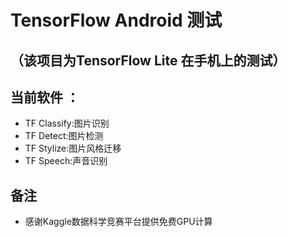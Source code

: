# TensorFlow Android 测试
## （该项目为TensorFlow Lite 在手机上的测试）
## 当前软件 ：
- TF Classify:图片识别
- TF Detect:图片检测
- TF Stylize:图片风格迁移
- TF Speech:声音识别

## 备注
- 感谢Kaggle数据科学竞赛平台提供免费GPU计算
